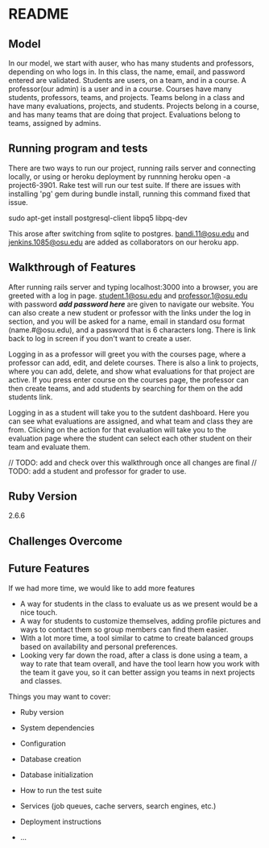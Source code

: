 # README

## Model
In our model, we start with auser, who has many students and professors, depending on who logs in. In this class, the name, email, and password entered are validated. Students are users, on a team, and in a course. A professor(our admin) is a user and in a course. Courses have many students, professors, teams, and projects. Teams belong in a class and have many evaluations, projects, and students. Projects belong in a course, and has many teams that are doing that project. Evaluations belong to teams, assigned by admins. 

## Running program and tests
There are two ways to run our project, running rails server and connecting locally, or using or heroku deployment by runnning heroku open -a project6-3901.
Rake test will run our test suite.
If there are issues with installing 'pg' gem during bundle install, running this command fixed that issue.

sudo apt-get install postgresql-client libpq5 libpq-dev

This arose after switching from sqlite to postgres.
bandi.11@osu.edu and jenkins.1085@osu.edu are added as collaborators on our heroku app.

## Walkthrough of Features
After running rails server and typing localhost:3000 into a browser, you are greeted with a log in page. student.1@osu.edu and professor.1@osu.edu with password  ***add password here*** are given to navigate our website. You can also create a new student or professor with the links under the log in section, and you will be asked for a name, email in standard osu format (name.#@osu.edu), and a password that is 6 characters long. There is link back to log in screen if you don't want to create a user. 

Logging in as a professor will greet you with the courses page, where a professor can add, edit, and delete courses. There is also a link to projects, where you can add, delete, and show what evaluations for that project are active. If you press enter course on the courses page, the professor can then create teams, and add students by searching for them on the add students link. 

Logging in as a student will take you to the sutdent dashboard. Here you can see what evaluations are assigned, and what team and class they are from. Clicking on the action for that evaluation will take you to the evaluation page where the student can select each other student on their team and evaluate them.

// TODO: add and check over this walkthrough once all changes are final
// TODO: add a student and professor for grader to use.

## Ruby Version
2.6.6

## Challenges Overcome


## Future Features
If we had more time, we would like to add more features
* A way for students in the class to evaluate us as we present would be a nice touch.
* A way for students to customize themselves, adding profile pictures and ways to contact them so group members can find them easier. 
* With a lot more time, a tool similar to catme to create balanced groups based on availability and personal preferences.
* Looking very far down the road, after a class is done using a team, a way to rate that team overall, and have the tool learn how you work with the team it gave you, so it can better assign you teams in next projects and classes.

Things you may want to cover:

* Ruby version

* System dependencies

* Configuration

* Database creation

* Database initialization

* How to run the test suite

* Services (job queues, cache servers, search engines, etc.)

* Deployment instructions

* ...
